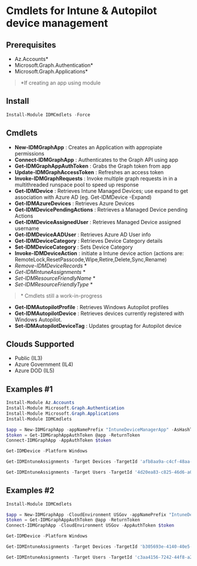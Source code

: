 # Cmdlets for Intune & Autopilot device management

## Prerequisites

- Az.Accounts*
- Microsoft.Graph.Authentication*
- Microsoft.Graph.Applications*

> *If creating an app using module

## Install

```powershell
Install-Module IDMCmdlets -Force
```

## Cmdlets

- **New-IDMGraphApp** : Creates an Application with appropiate permissions
- **Connect-IDMGraphApp** : Authenticates to the Graph API using app
- **Get-IDMGraphAppAuthToken** : Grabs the Graph token from app
- **Update-IDMGraphAccessToken** : Refreshes an access token
- **Invoke-IDMGraphRequests** :  Invoke multiple graph requests in in a multithreaded runspace pool to speed up response
- **Get-IDMDevice** : Retrieves Intune Managed Devices; use expand to get association with Azure AD (eg. Get-IDMDevice -Expand)
- **Get-IDMAzureDevices** : Retrieves Azure Devices
- **Get-IDMDevicePendingActions** : Retrieves a Managed Device pending Actions
- **Get-IDMDeviceAssignedUser** : Retrieves Managed Device assigned username
- **Get-IDMDeviceAADUser** : Retrieves Azure AD User info
- **Get-IDMDeviceCategory** : Retrieves Device Category details
- **Set-IDMDeviceCategory** : Sets Device Category
- **Invoke-IDMDeviceAction** : initiate a Intune device action (actions are: RemoteLock,ResetPasscode,Wipe,Retire,Delete,Sync,Rename)
- _Remove-IDMDeviceRecords_ *
- _Get-IDMIntuneAssignments_ *
- _Set-IDMResourceFriendlyName_ *
- _Set-IDMResourceFriendlyType_ *

> \* Cmdlets still a work-in-progress
- **Get-IDMAutopilotProfile** : Retrieves Windows Autopilot profiles
- **Get-IDMAutopilotDevice** : Retrieves devices currently registered with Windows Autopilot.
- **Set-IDMAutopilotDeviceTag** : Updates grouptag for Autopilot device

## Clouds Supported

- Public (IL3)
- Azure Government (IL4)
- Azure DOD (IL5)

## Examples #1

```powershell
Install-Module Az.Accounts
Install-Module Microsoft.Graph.Authentication
Install-Module Microsoft.Graph.Applications
Install-Module IDMCmdlets

$app = New-IDMGraphApp -appNamePrefix "IntuneDeviceManagerApp" -AsHashTable
$token = Get-IDMGraphAppAuthToken @app -ReturnToken
Connect-IDMGraphApp -AppAuthToken $token

Get-IDMDevice -Platform Windows

Get-IDMIntuneAssignments -Target Devices -TargetId 'afb8aa9a-c4cf-48aa-ad7b-ec60180ea787' -IncludePolicySetInherits

Get-IDMIntuneAssignments -Target Users -TargetId '4d20ea83-c825-46d6-a07f-ce97cfe19b6b' -IncludePolicySetInherits
```

## Examples #2

```powershell
Install-Module IDMCmdlets

$app = New-IDMGraphApp -CloudEnvironment USGov -appNamePrefix "IntuneDeviceManagerApp" -AsHashTable
$token = Get-IDMGraphAppAuthToken @app -ReturnToken
Connect-IDMGraphApp -CloudEnvironment USGov -AppAuthToken $token

Get-IDMDevice -Platform Windows

Get-IDMIntuneAssignments -Target Devices -TargetId 'b305693e-4140-40e5-86c8-67b8cb1cc822' -IncludePolicySetInherits

Get-IDMIntuneAssignments -Target Users -TargetId 'c3aa4156-7242-44f8-a29c-0eaf03405de6' -IncludePolicySetInherits
```